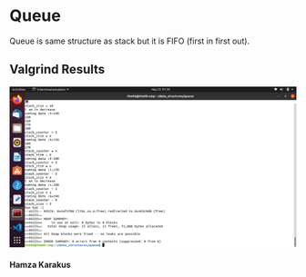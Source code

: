 # Queue
Queue is same structure as stack but it is FIFO (first in first out).

## Valgrind Results
![This is an image](valgrind_result.png)
#### Hamza Karakus
